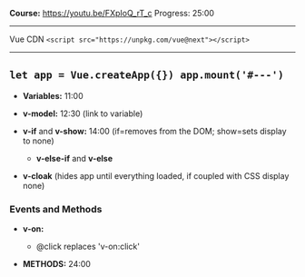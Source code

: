 **Course:** https://youtu.be/FXpIoQ_rT_c
Progress: 25:00

---
Vue CDN
`<script src="https://unpkg.com/vue@next"></script>`

---
`
    let app = Vue.createApp({})
    app.mount('#---')
`
---
+ **Variables:** 11:00

+ **v-model:** 12:30 (link to variable)

+ **v-if** and **v-show:** 14:00 (if=removes from the DOM; show=sets display to none)
    +  **v-else-if** and **v-else**

+ **v-cloak** (hides app until everything loaded, if coupled with CSS display none)

### Events and Methods
+ **v-on:**
    + @click replaces 'v-on:click'

+ **METHODS:** 24:00